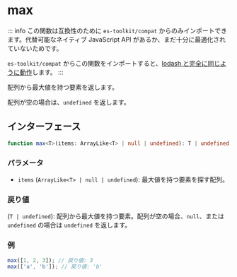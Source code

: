 # max

::: info
この関数は互換性のために `es-toolkit/compat` からのみインポートできます。代替可能なネイティブ JavaScript API があるか、まだ十分に最適化されていないためです。

`es-toolkit/compat` からこの関数をインポートすると、[lodash と完全に同じように動作](../../../compatibility.md)します。
:::

配列から最大値を持つ要素を返します。

配列が空の場合は、`undefined` を返します。

## インターフェース

```typescript
function max<T>(items: ArrayLike<T> | null | undefined): T | undefined;
```

### パラメータ

- `items` (`ArrayLike<T> | null | undefined`): 最大値を持つ要素を探す配列。

### 戻り値

(`T | undefined`): 配列から最大値を持つ要素。配列が空の場合、`null`、または `undefined` の場合は `undefined` を返します。

### 例

```typescript
max([1, 2, 3]); // 戻り値: 3
max(['a', 'b']); // 戻り値: 'b'
```
